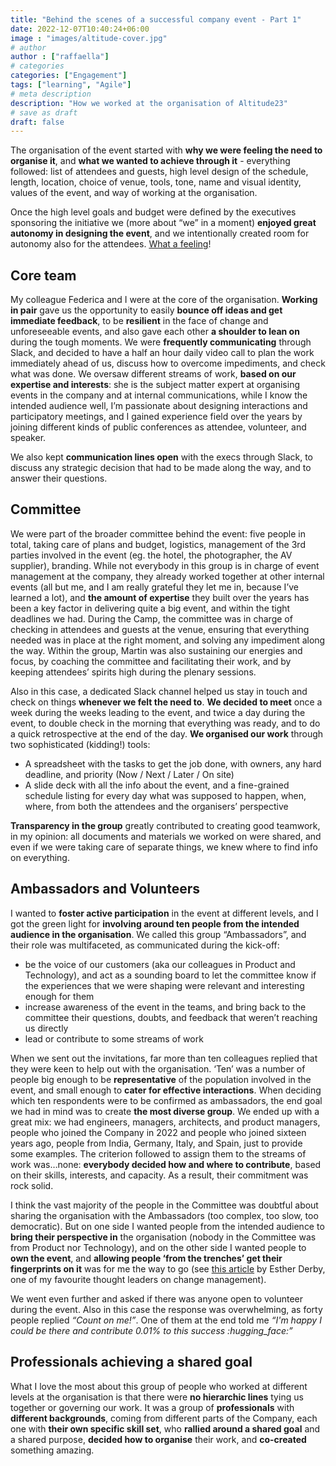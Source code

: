 ```yaml
---
title: "Behind the scenes of a successful company event - Part 1"
date: 2022-12-07T10:40:24+06:00
image : "images/altitude-cover.jpg"
# author
author : ["raffaella"]
# categories
categories: ["Engagement"]
tags: ["learning", "Agile"]
# meta description
description: "How we worked at the organisation of Altitude23"
# save as draft
draft: false
---
```

The organisation of the event started with **why we were feeling the need to organise it**, and **what we wanted to achieve through it** - everything followed: list of attendees and guests, high level design of the schedule, length, location, choice of venue, tools, tone, name and visual identity, values of the event, and way of working at the organisation.

Once the high level goals and budget were defined by the executives sponsoring the initiative we (more about “we” in a moment) **enjoyed great autonomy in designing the event**, and we intentionally created room for autonomy also for the attendees. [What a feeling](https://www.youtube.com/watch?v=ILWSp0m9G2U)!

## Core team
My colleague Federica and I were at the core of the organisation. **Working in pair** gave us the opportunity to easily **bounce off ideas and get immediate feedback**, to be **resilient** in the face of change and unforeseeable events, and also gave each other **a shoulder to lean on** during the tough moments. 
We were **frequently communicating** through Slack, and decided to have a half an hour daily video call to plan the work immediately ahead of us, discuss how to overcome impediments, and check what was done. 
We oversaw different streams of work, **based on our expertise and interests**: she is the subject matter expert at organising events in the company and at internal communications, while I know the intended audience well, I’m passionate about designing interactions and participatory meetings, and I gained experience field over the years by joining different kinds of public conferences as attendee, volunteer, and speaker.

We also kept **communication lines open** with the execs through Slack, to discuss any strategic decision that had to be made along the way, and to answer their questions.

## Committee
We were part of the broader committee behind the event: five people in total, taking care of plans and budget, logistics, management of the 3rd parties involved in the event (eg. the hotel, the photographer, the AV supplier), branding. While not everybody in this group is in charge of event management at the company, they already worked together at other internal events (all but me, and I am really grateful they let me in, because I’ve learned a lot), and **the amount of expertise** they built over the years has been a key factor in delivering quite a big event, and within the tight deadlines we had. 
During the Camp, the committee was in charge of checking in attendees and guests at the venue, ensuring that everything needed was in place at the right moment, and solving any impediment along the way. 
Within the group, Martin was also sustaining our energies and focus, by coaching the committee and facilitating their work, and by keeping attendees’ spirits high during the plenary sessions.

Also in this case, a dedicated Slack channel helped us stay in touch and check on things **whenever we felt the need to**. 
**We decided to meet** once a week during the weeks leading to the event, and twice a day during the event, to double check in the morning that everything was ready, and to do a quick retrospective at the end of the day. 
**We organised our work** through two sophisticated (kidding!) tools:

- A spreadsheet with the tasks to get the job done, with owners, any hard deadline, and priority (Now / Next / Later / On site)
- A slide deck with all the info about the event, and a fine-grained schedule listing for every day what was supposed to happen, when, where, from both the attendees and the organisers’ perspective

**Transparency in the group** greatly contributed to creating good teamwork, in my opinion: all documents and materials we worked on were shared, and even if we were taking care of separate things, we knew where to find info on everything. 

## Ambassadors and Volunteers
I wanted to **foster active participation** in the event at different levels, and I got the green light for **involving around ten people from the intended audience in the organisation**. We called this group “Ambassadors”, and their role was multifaceted, as communicated during the kick-off: 

- be the voice of our customers (aka our colleagues in Product and Technology), and act as a sounding board to let the committee know if the experiences that we were shaping were relevant and interesting enough for them
- increase awareness of the event in the teams, and bring back to the committee their questions, doubts, and feedback that weren’t reaching us directly
- lead or contribute to some streams of work 

When we sent out the invitations, far more than ten colleagues replied that they were keen to help out with the organisation. ‘Ten’ was a number of people big enough to be **representative** of the population involved in the event, and small enough to **cater for effective interactions**. 
When deciding which ten respondents were to be confirmed as ambassadors, the end goal we had in mind was to create **the most diverse group**. We ended up with a great mix: we had engineers, managers, architects, and product managers, people who joined the Company in 2022 and people who joined sixteen years ago, people from India, Germany, Italy, and Spain, just to provide some examples.
The criterion followed to assign them to the streams of work was…none: **everybody decided how and where to contribute**, based on their skills, interests, and capacity. As a result, their commitment was rock solid. 

I think the vast majority of the people in the Committee was doubtful about sharing the organisation with the Ambassadors (too complex, too slow, too democratic). 
But on one side I wanted people from the intended audience to **bring their perspective in** the organisation (nobody in the Committee was from Product nor Technology), and on the other side I wanted people to **own the event**, and **allowing people ‘from the trenches’ get their fingerprints on it** was for me the way to go (see [this article](https://www.estherderby.com/the-fingerprint-principle) by Esther Derby, one of my favourite thought leaders on change management).

We went even further and asked if there was anyone open to volunteer during the event. Also in this case the response was overwhelming, as forty people replied *“Count on me!”*.
One of them at the end told me *“I'm happy I could be there and contribute 0.01% to this success :hugging_face:”*

## Professionals achieving a shared goal
What I love the most about this group of people who worked at different levels at the organisation is that there were **no hierarchic lines** tying us together or governing our work. It was a group of **professionals** with **different backgrounds**, coming from different parts of the Company, each one with **their own specific skill set**, who **rallied around a shared goal** and a shared purpose, **decided how to organise** their work, and **co-created** something amazing.

